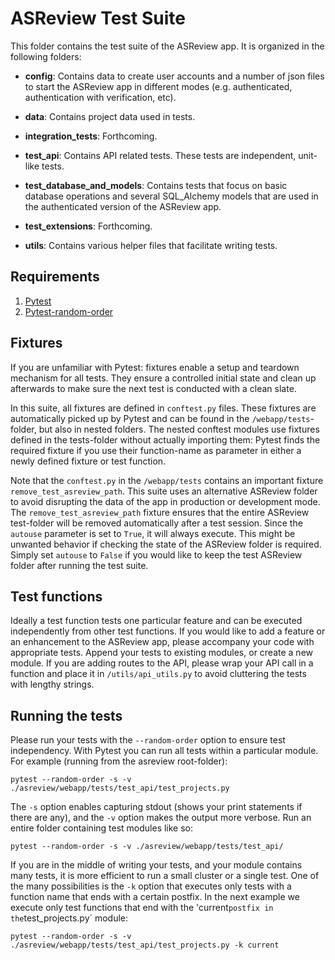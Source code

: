 # ASReview Test Suite

This folder contains the test suite of the ASReview app. It is organized in the following folders:

* __config__: Contains data to create user accounts and a number of json files to start the ASReview app in different modes (e.g. authenticated, authentication with verification, etc).

* __data__: Contains project data used in tests.

* __integration_tests__: Forthcoming.

* __test_api__: Contains API related tests. These tests are independent, unit-like tests.

* __test_database_and_models__: Contains tests that focus on basic database operations and several SQL_Alchemy models that are used in the authenticated version of the ASReview app.

* __test_extensions__: Forthcoming.

* __utils__: Contains various helper files that facilitate writing tests.

## Requirements

1. [Pytest](https://docs.pytest.org/)
2. [Pytest-random-order](https://github.com/jbasko/pytest-random-order)

## Fixtures

If you are unfamiliar with Pytest: fixtures enable a setup and teardown mechanism for all tests. They ensure a controlled initial state and clean up afterwards to make sure the next test is conducted with a clean slate. 

In this suite, all fixtures are defined in `conftest.py` files. These fixtures are automatically picked up by Pytest and can be found in the `/webapp/tests`-folder, but also in nested folders. The nested conftest modules use fixtures defined in the tests-folder without actually importing them: Pytest finds the required fixture if you use their function-name as parameter in either a newly defined fixture or test function.

Note that the `conftest.py` in the `/webapp/tests` contains an important fixture `remove_test_asreview_path`. This suite uses an alternative ASReview folder to avoid disrupting the data of the app in production or development mode. The `remove_test_asreview_path` fixture ensures that the entire ASReview test-folder will be removed automatically after a test session. Since the `autouse` parameter is set to `True`, it will always execute. This might be unwanted behavior if checking the state of the ASReview folder is required. Simply set `autouse` to `False` if you would like to keep the test ASReview folder after running the test suite.

## Test functions

Ideally a test function tests one particular feature and can be executed independently from other test functions. If you would like to add a feature or an enhancement to the ASReview app, please accompany your code with appropriate tests. Append your tests to existing modules, or create a new module. If you are adding routes to the API, please wrap your API call in a function and place it in `/utils/api_utils.py` to avoid cluttering the tests with lengthy strings.

## Running the tests

Please run your tests with the `--random-order` option to ensure test independency. With Pytest you can run all tests within a particular module. For example (running from the asreview root-folder):

```
pytest --random-order -s -v ./asreview/webapp/tests/test_api/test_projects.py
```

The `-s` option enables capturing stdout (shows your print statements if there are any), and the `-v` option makes the output more verbose. Run an entire folder containing test modules like so:

```
pytest --random-order -s -v ./asreview/webapp/tests/test_api/
```

If you are in the middle of writing your tests, and your module contains many tests, it is more efficient to run a small cluster or a single test. One of the many possibilities is the `-k` option that executes only tests with a function name that ends with a certain postfix. In the next example we execute only test functions that end with the 'current` postfix in the `test_projects.py` module:

```
pytest --random-order -s -v ./asreview/webapp/tests/test_api/test_projects.py -k current
```